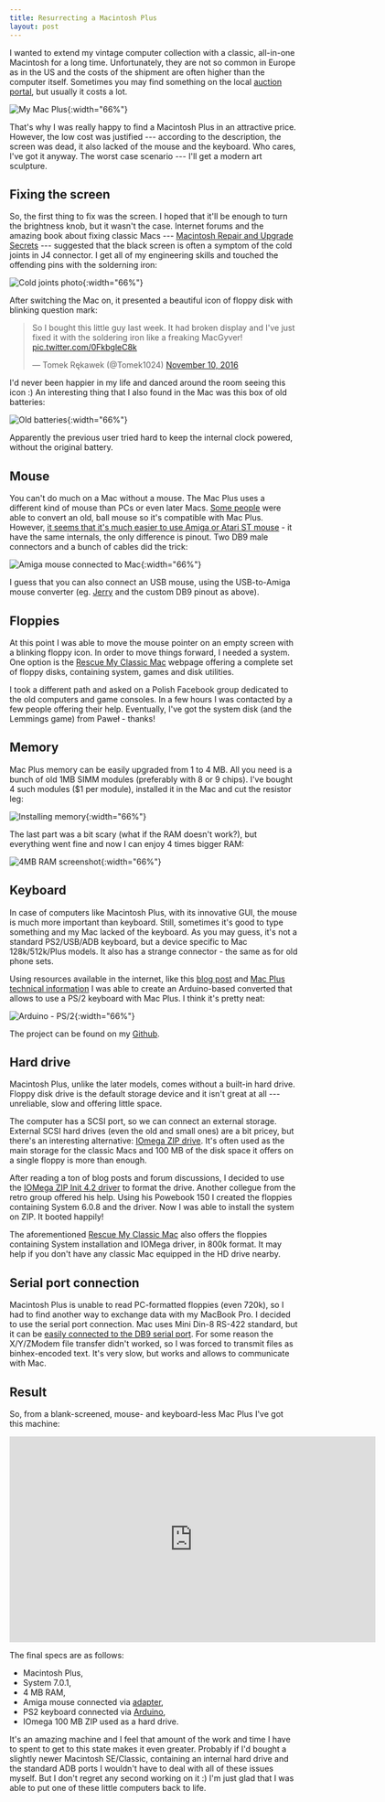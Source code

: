 ```yaml
---
title: Resurrecting a Macintosh Plus
layout: post
---
```


I wanted to extend my vintage computer collection with a classic, all-in-one Macintosh for a long time. Unfortunately, they are not so common in Europe as in the US and the costs of the shipment are often higher than the computer itself. Sometimes you may find something on the local [auction portal](http://www.allegro.pl), but usually it costs a lot.

![My Mac Plus](/assets/mac/mac-plus.jpg){:width="66%"}

That's why I was really happy to find a Macintosh Plus in an attractive price. However, the low cost was justified --- according to the description, the screen was dead, it also lacked of the mouse and the keyboard. Who cares, I've got it anyway. The worst case scenario --- I'll get a modern art sculpture.

## Fixing the screen

So, the first thing to fix was the screen. I hoped that it'll be enough to turn the brightness knob, but it wasn't the case. Internet forums and the amazing book about fixing classic Macs --- [Macintosh Repair and Upgrade Secrets](http://vintageapple.org/macbooks/pdf/Macintosh_Repair_&_Upgrade_Secrets_1990.pdf) --- suggested that the black screen is often a symptom of the cold joints in J4 connector. I get all of my engineering skills and touched the offending pins with the solderning iron:

![Cold joints photo](/assets/mac/cold-joints.jpg){:width="66%"}

After switching the Mac on, it presented a beautiful icon of floppy disk with blinking question mark:

<blockquote class="twitter-tweet" data-lang="en"><p lang="en" dir="ltr">So I bought this little guy last week. It had broken display and I&#39;ve just fixed it with the soldering iron like a freaking MacGyver! <a href="https://t.co/0FkbgleC8k">pic.twitter.com/0FkbgleC8k</a></p>&mdash; Tomek Rękawek (@Tomek1024) <a href="https://twitter.com/Tomek1024/status/796697468578701312">November 10, 2016</a></blockquote>
<script async src="//platform.twitter.com/widgets.js" charset="utf-8"></script>

I'd never been happier in my life and danced around the room seeing this icon :) An interesting thing that I also found in the Mac was this box of old batteries:

![Old batteries](/assets/mac/old-batteries.jpg){:width="66%"}

Apparently the previous user tried hard to keep the internal clock powered, without the original battery.

## Mouse

You can't do much on a Mac without a mouse. The Mac Plus uses a different kind of mouse than PCs or even later Macs. [Some people](https://amazingdiy.wordpress.com/2012/11/13/macintosh-plus/) were able to convert an old, ball mouse so it's compatible with Mac Plus. However, [it seems that it's much easier to use Amiga or Atari ST mouse](http://blog.syrinxsystems.co.uk/mac-plus-mouse-alternatives/) - it have the same internals, the only difference is pinout. Two DB9 male connectors and a bunch of cables did the trick:

![Amiga mouse connected to Mac](/assets/mac/amiga-to-mac-mouse.jpg){:width="66%"}

I guess that you can also connect an USB mouse, using the USB-to-Amiga mouse converter (eg. [Jerry](https://www.youtube.com/watch?v=83MrU-ruuwg) and the custom DB9 pinout as above).

## Floppies

At this point I was able to move the mouse pointer on an empty screen with a blinking floppy icon. In order to move things forward, I needed a system. One option is the [Rescue My Classic Mac](http://rescuemyclassicmac.com/) webpage offering a complete set of floppy disks, containing system, games and disk utilities.

I took a different path and asked on a Polish Facebook group dedicated to the old computers and game consoles. In a few hours I was contacted by a few people offering their help. Eventually, I've got the system disk (and the Lemmings game) from Paweł - thanks!

## Memory

Mac Plus memory can be easily upgraded from 1 to 4 MB. All you need is a bunch of old 1MB SIMM modules (preferably with 8 or 9 chips). I've bought 4 such modules ($1 per module), installed it in the Mac and cut the resistor leg:

![Installing memory](/assets/mac/installing-memory.jpg){:width="66%"}

The last part was a bit scary (what if the RAM doesn't work?), but everything went fine and now I can enjoy 4 times bigger RAM:

![4MB RAM screenshot](/assets/mac/4mb-ram-screenshot.jpg){:width="66%"}

## Keyboard

In case of computers like Macintosh Plus, with its innovative GUI, the mouse is much more important than keyboard. Still, sometimes it's good to type something and my Mac lacked of the keyboard. As you may guess, it's not a standard PS2/USB/ADB keyboard, but a device specific to Mac 128k/512k/Plus models. It also has a strange connector - the same as for old phone sets.

Using resources available in the internet, like this [blog post](http://www.synack.net/~bbraun/mackbd/index.html) and [Mac Plus technical information](http://www.mac.linux-m68k.org/devel/plushw.php) I was able to create an Arduino-based converted that allows to use a PS/2 keyboard with Mac Plus. I think it's pretty neat:

![Arduino - PS/2](/assets/mac/arduino-ps2.jpg){:width="66%"}

The project can be found on my [Github](https://github.com/trekawek/mac-plus-ps2).

## Hard drive

Macintosh Plus, unlike the later models, comes without a built-in hard drive. Floppy disk drive is the default storage device and it isn't great at all --- unreliable, slow and offering little space.

The computer has a SCSI port, so we can connect an external storage. External SCSI hard drives (even the old and small ones) are a bit pricey, but there's an interesting alternative: [IOmega ZIP drive](https://en.wikipedia.org/wiki/Zip_drive). It's often used as the main storage for the classic Macs and 100 MB of the disk space it offers on a single floppy is more than enough.

After reading a ton of blog posts and forum discussions, I decided to use the [IOMega ZIP Init 4.2 driver](http://www.jagshouse.com/zipMacPlus.html) to format the drive. Another collegue from the retro group offered his help. Using his Powebook 150 I created the floppies containing System 6.0.8 and the driver. Now I was able to install the system on ZIP. It booted happily!

The aforementioned [Rescue My Classic Mac](http://rescuemyclassicmac.com/) also offers the floppies containing System installation and IOMega driver, in 800k format. It may help if you don't have any classic Mac equipped in the HD drive nearby.

## Serial port connection

Macintosh Plus is unable to read PC-formatted floppies (even 720k), so I had to find another way to exchange data with my MacBook Pro. I decided to use the serial port connection. Mac uses Mini Din-8 RS-422 standard, but it can be [easily connected to the DB9 serial port](http://www.ccadams.org/se/serial.html). For some reason the X/Y/ZModem file transfer didn't worked, so I was forced to transmit files as binhex-encoded text. It's very slow, but works and allows to communicate with Mac.

## Result

So, from a blank-screened, mouse- and keyboard-less Mac Plus I've got this machine:

<iframe width="640" height="360" src="https://www.youtube.com/embed/8yNqfdFHXmI" frameborder="0" allowfullscreen></iframe>

The final specs are as follows:

* Macintosh Plus,
* System 7.0.1,
* 4 MB RAM,
* Amiga mouse connected via [adapter](http://blog.syrinxsystems.co.uk/mac-plus-mouse-alternatives),
* PS2 keyboard connected via [Arduino](https://github.com/trekawek/mac-plus-ps2),
* IOmega 100 MB ZIP used as a hard drive.

It's an amazing machine and I feel that amount of the work and time I have to spent to get to this state makes it even greater. Probably if I'd bought a slightly newer Macintosh SE/Classic, containing an internal hard drive and the standard ADB ports I wouldn't have to deal with all of these issues myself. But I don't regret any second working on it :) I'm just glad that I was able to put one of these little computers back to life.
